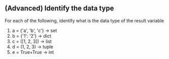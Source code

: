 ## (Advanced) Identify the data type

For each of the following, identify what is the data type of the result variable

1. a = {'a', 'b', 'c'} -> set
2. b = {'1': '2'} -> dict
4. c = ([1, 2, 3]) -> list
4. d = (1, 2, 3) -> tuple
4. e = True+True -> int
